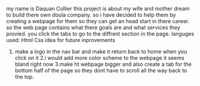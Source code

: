 my name is Daquan Collier
this project is about my wife and mother dream to build there own doula company.
so i have decided to help them by creating a webpage for them so they can get an head start in there career. so the web page contains what there goals are and what services they provied.
you click the tabs to go to the diffrent section in the page.
languges used:
Html
Css
idea for future inprovements
1. make a logo in the nav bar and make it return back to home when you click on it
2.i would add more color scheme to the webpage it seems bland right now
3.make ht webpage bigger and also create a tab for the bottom half of the page so they dont have to scroll all the way back to the top.